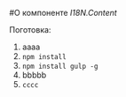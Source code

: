 #О компоненте *I18N.Content* 

Поготовка:
1.  aaaа
1. `npm install`
1. `npm install gulp -g`
1. bbbbb
5. `cccc`